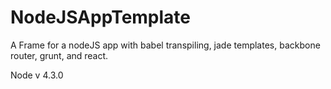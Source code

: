 # NodeJSAppTemplate
A Frame for a nodeJS app with babel transpiling, jade templates,  backbone router, grunt, and react.

Node v 4.3.0
